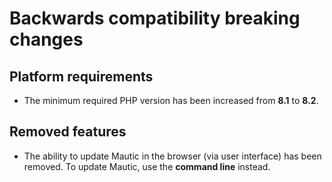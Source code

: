 # Backwards compatibility breaking changes

## Platform requirements
- The minimum required PHP version has been increased from **8.1** to **8.2**.

## Removed features
- The ability to update Mautic in the browser (via user interface) has been removed. To update Mautic, use the **command line** instead.